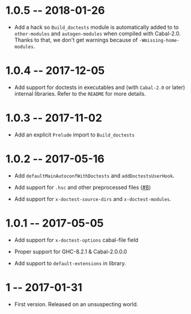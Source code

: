 # 1.0.5 -- 2018-01-26

* Add a hack so `Build_doctests` module is automatically added to
  to `other-modules` and `autogen-modules` when compiled with Cabal-2.0.
  Thanks to that, we don't get warnings because of `-Wmissing-home-modules`.

# 1.0.4 -- 2017-12-05

* Add support for doctests in executables and (with `Cabal-2.0` or later)
  internal libraries. Refer to the `README` for more details.

# 1.0.3 -- 2017-11-02

* Add an explicit `Prelude` import to `Build_doctests`

# 1.0.2 -- 2017-05-16

* Add `defaultMainAutoconfWithDoctests` and `addDoctestsUserHook`.

* Add support for `.hsc` and other preprocessed files
  ([#8](https://github.com/phadej/cabal-doctest/issues/8))

* Add support for `x-doctest-source-dirs` and `x-doctest-modules`.

# 1.0.1 -- 2017-05-05

* Add support for `x-doctest-options` cabal-file field

* Proper support for GHC-8.2.1 & Cabal-2.0.0.0

* Add support to `default-extensions` in library.

# 1  -- 2017-01-31

* First version. Released on an unsuspecting world.
